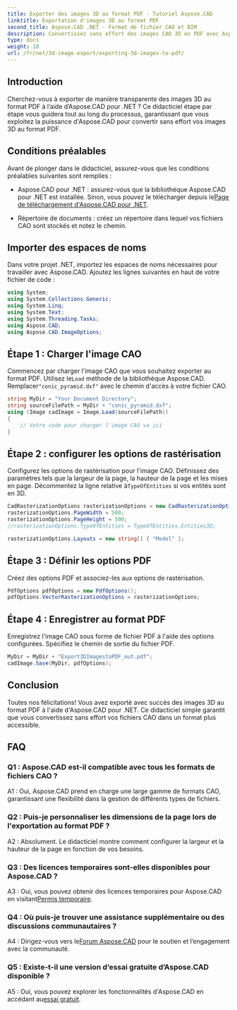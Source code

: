 ```yaml
---
title: Exporter des images 3D au format PDF - Tutoriel Aspose.CAD
linktitle: Exportation d'images 3D au format PDF
second_title: Aspose.CAD .NET - Format de fichier CAO et BIM
description: Convertissez sans effort des images CAO 3D en PDF avec Aspose.CAD pour .NET. Suivez notre didacticiel étape par étape pour une exportation PDF transparente.
type: docs
weight: 10
url: /fr/net/3d-image-export/exporting-3d-images-to-pdf/
---
```

## Introduction

Cherchez-vous à exporter de manière transparente des images 3D au format PDF à l’aide d’Aspose.CAD pour .NET ? Ce didacticiel étape par étape vous guidera tout au long du processus, garantissant que vous exploitez la puissance d'Aspose.CAD pour convertir sans effort vos images 3D au format PDF.

## Conditions préalables

Avant de plonger dans le didacticiel, assurez-vous que les conditions préalables suivantes sont remplies :

-  Aspose.CAD pour .NET : assurez-vous que la bibliothèque Aspose.CAD pour .NET est installée. Sinon, vous pouvez le télécharger depuis le[Page de téléchargement d'Aspose.CAD pour .NET](https://releases.aspose.com/cad/net/).

- Répertoire de documents : créez un répertoire dans lequel vos fichiers CAO sont stockés et notez le chemin.

## Importer des espaces de noms

Dans votre projet .NET, importez les espaces de noms nécessaires pour travailler avec Aspose.CAD. Ajoutez les lignes suivantes en haut de votre fichier de code :

```csharp
using System;
using System.Collections.Generic;
using System.Linq;
using System.Text;
using System.Threading.Tasks;
using Aspose.CAD;
using Aspose.CAD.ImageOptions;
```

## Étape 1 : Charger l'image CAO

 Commencez par charger l'image CAO que vous souhaitez exporter au format PDF. Utilisez le`Load` méthode de la bibliothèque Aspose.CAD. Remplacer`"conic_pyramid.dxf"` avec le chemin d'accès à votre fichier CAO.

```csharp
string MyDir = "Your Document Directory";
string sourceFilePath = MyDir + "conic_pyramid.dxf";
using (Image cadImage = Image.Load(sourceFilePath))
{
    // Votre code pour charger l'image CAO va ici
}
```

## Étape 2 : configurer les options de rastérisation

 Configurez les options de rastérisation pour l'image CAO. Définissez des paramètres tels que la largeur de la page, la hauteur de la page et les mises en page. Décommentez la ligne relative à`TypeOfEntities` si vos entités sont en 3D.

```csharp
CadRasterizationOptions rasterizationOptions = new CadRasterizationOptions();
rasterizationOptions.PageWidth = 500;
rasterizationOptions.PageHeight = 500;
//rasterizationOptions.TypeOfEntities = TypeOfEntities.Entities3D;

rasterizationOptions.Layouts = new string[] { "Model" };
```

## Étape 3 : Définir les options PDF

Créez des options PDF et associez-les aux options de rastérisation.

```csharp
PdfOptions pdfOptions = new PdfOptions();
pdfOptions.VectorRasterizationOptions = rasterizationOptions;
```

## Étape 4 : Enregistrer au format PDF

Enregistrez l'image CAO sous forme de fichier PDF à l'aide des options configurées. Spécifiez le chemin de sortie du fichier PDF.

```csharp
MyDir = MyDir + "Export3DImagestoPDF_out.pdf";
cadImage.Save(MyDir, pdfOptions);
```

## Conclusion

Toutes nos félicitations! Vous avez exporté avec succès des images 3D au format PDF à l'aide d'Aspose.CAD pour .NET. Ce didacticiel simple garantit que vous convertissez sans effort vos fichiers CAO dans un format plus accessible.

## FAQ

### Q1 : Aspose.CAD est-il compatible avec tous les formats de fichiers CAO ?

A1 : Oui, Aspose.CAD prend en charge une large gamme de formats CAO, garantissant une flexibilité dans la gestion de différents types de fichiers.

### Q2 : Puis-je personnaliser les dimensions de la page lors de l'exportation au format PDF ?

A2 : Absolument. Le didacticiel montre comment configurer la largeur et la hauteur de la page en fonction de vos besoins.

### Q3 : Des licences temporaires sont-elles disponibles pour Aspose.CAD ?

A3 : Oui, vous pouvez obtenir des licences temporaires pour Aspose.CAD en visitant[Permis temporaire](https://purchase.aspose.com/temporary-license/).

### Q4 : Où puis-je trouver une assistance supplémentaire ou des discussions communautaires ?

 A4 : Dirigez-vous vers le[Forum Aspose.CAD](https://forum.aspose.com/c/cad/19) pour le soutien et l’engagement avec la communauté.

### Q5 : Existe-t-il une version d’essai gratuite d’Aspose.CAD disponible ?

 A5 : Oui, vous pouvez explorer les fonctionnalités d'Aspose.CAD en accédant au[essai gratuit](https://releases.aspose.com/).